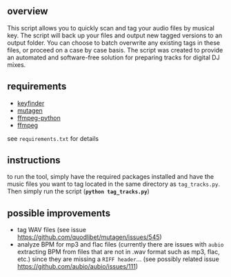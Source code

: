 ## overview

This script allows you to quickly scan and tag your audio files by musical key. The script will back up your files and output new tagged versions to an output folder. You can choose to batch overwrite any existing tags in these files, or proceed on a case by case basis. The script was created to provide an automated and software-free solution for preparing tracks for digital DJ mixes.

## requirements

- [keyfinder](https://pypi.org/project/keyfinder/)
- [mutagen](https://pypi.org/project/mutagen/)
- [ffmpeg-python](https://pypi.org/project/ffmpeg-python/)
- [ffmpeg](https://pypi.org/project/ffmpeg/)

see `requirements.txt` for details

## instructions

to run the tool, simply have the required packages installed and have the music files you want to tag located in the same directory as `tag_tracks.py`. Then simply run the script (**`python tag_tracks.py`**)

## possible improvements

- tag WAV files (see issue https://github.com/quodlibet/mutagen/issues/545)
- analyze BPM for mp3 and flac files (currently there are issues with `aubio` extracting BPM from files that are not in .wav format such as mp3, flac, etc.) since they are missing a `RIFF header`... (see possibly related issue https://github.com/aubio/aubio/issues/111)